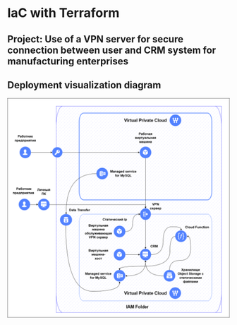 # IaC with Terraform

## Project: Use of a VPN server for secure connection between user and CRM system for manufacturing enterprises

## Deployment visualization diagram

![YC_Deployment.drawio](https://github.com/Artemonkey/yanguard/blob/main/YC_Deployment.drawio.png)
